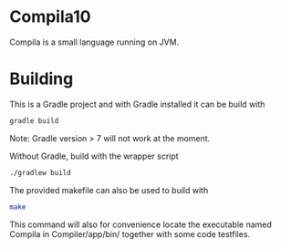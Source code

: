 # Compila10
Compila is a small language running on JVM.

# Building
   This is a Gradle project and with Gradle installed it can be build with
   ```bash
   gradle build
   ```
   Note: Gradle version > 7 will not work at the moment.
   
   Without Gradle, build with the wrapper script
   ```bash
   ./gradlew build
   ```
   The provided makefile can also be used to build with
   ```bash
   make
   ```
   This command will also for convenience locate the executable named
   Compila in Compiler/app/bin/ together with some code testfiles.
